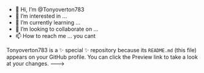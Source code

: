 - 👋 Hi, I’m @Tonyoverton783
- 👀 I’m interested in ...
- 🌱 I’m currently learning ...
- 💞️ I’m looking to collaborate on ...
- 📫 How to reach me ... you cant

Tonyoverton783 is a ✨ special ✨ repository because its `README.md` (this file) appears on your GitHub profile.
You can click the Preview link to take a look at your changes.
--->
